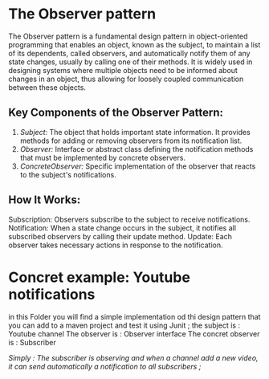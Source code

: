 # The Observer pattern
The Observer pattern is a fundamental design pattern in object-oriented programming that enables an object, known as the subject, to maintain a list of its dependents, called observers, and automatically notify them of any state changes, usually by calling one of their methods. It is widely used in designing systems where multiple objects need to be informed about changes in an object, thus allowing for loosely coupled communication between these objects.

## Key Components of the Observer Pattern:
1. *Subject:* The object that holds important state information. It provides methods for adding or removing observers from its notification list.
2. *Observer:* Interface or abstract class defining the notification methods that must be implemented by concrete observers.
3. *ConcreteObserver:* Specific implementation of the observer that reacts to the subject's notifications.
## How It Works:
Subscription: Observers subscribe to the subject to receive notifications.
Notification: When a state change occurs in the subject, it notifies all subscribed observers by calling their update method.
Update: Each observer takes necessary actions in response to the notification.
# Concret example: Youtube notifications
in this Folder you will find a simple implementation od thi design pattern  that you can add to a maven project and test it using Junit ;
the subject is : Youtube channel
The observer is :   Observer interface 
The concret observer is : Subscriber 

*Simply : The subscriber is observing and when a channel add a new video, it can send automatically a notification to all subscribers ;* 